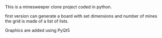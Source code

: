 This is a minesweeper clone project coded in python.

first version can generate a board with set dimensions and number of mines
the grid is made of a list of lists.

Graphics are added using PyQt5